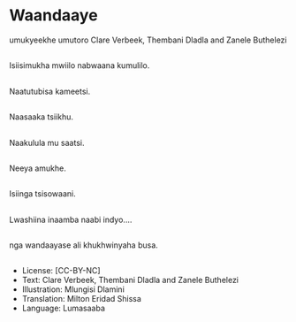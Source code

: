 # Waandaaye
umukyeekhe
umutoro
Clare Verbeek, Thembani
Dladla and Zanele
Buthelezi

##
Isiisimukha mwiilo
nabwaana kumulilo.


##
Naatutubisa kameetsi.


##
Naasaaka tsiikhu.


##
Naakulula mu saatsi.


##
Neeya amukhe.


##
Isiinga tsisowaani.


##
Lwashiina inaamba naabi indyo....


##
nga wandaayase ali
khukhwinyaha busa.


##
* License: [CC-BY-NC]
* Text: Clare Verbeek, Thembani Dladla and Zanele
Buthelezi
* Illustration: Mlungisi Dlamini
* Translation: Milton Eridad Shissa
* Language: Lumasaaba

